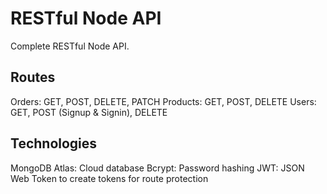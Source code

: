 # RESTful Node API

Complete RESTful Node API.

## Routes
Orders: GET, POST, DELETE, PATCH
Products: GET, POST, DELETE
Users: GET, POST (Signup & Signin), DELETE

## Technologies
MongoDB Atlas: Cloud database
Bcrypt: Password hashing
JWT: JSON Web Token to create tokens for route protection